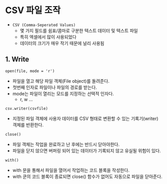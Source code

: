 # CSV 파일 조작

* `CSV (Comma-Seperated Values)`
  * 몇 가지 필드를 쉼표/콤마로 구분한 텍스트 데이터 및 텍스트 파일
  * 특히 엑셀에서 많이 사용되었다
  * 데이터의 크기가 매우 작기 때문에 널리 사용됨



## 1. Write

`open(file, mode = 'r')`

* 파일을 열고 해당 파일 객체(File object)를 돌려준다.
* 첫번째 인자로 파일이나 파일의 경로를 받는다.
* mode는 파일이 열리는 모드를 지정하는 선택적 인자다.
  * r, w ...



`csv.writer(csvfile)`

* 지정된 파일 객체에 사용자 데이터를 CSV 형태로 변환할 수 있는 기록기(writer) 객체를 반환한다.



`close()`

* 파일 객체는 작업을 완료하고 난 후에는 반드시 닫아야한다.
* 파일을 닫지 않으면 버퍼링 되어 있는 데이터가 기록되지 않고 유실될 위험이 있다.



`with()`

* with 문을 통해서 파일을 열어서 작업하는 코드 블록을 작성한다.
* with 쿤의 코드 블록이 종료되면 close() 함수가 없어도 자동으로 파일을 닫아준다.